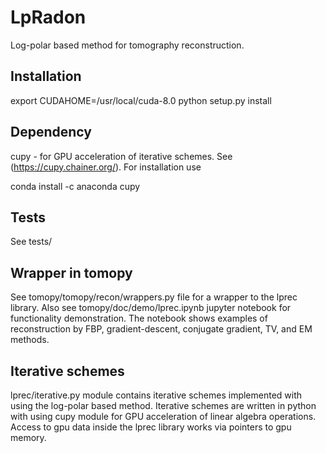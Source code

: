# LpRadon
Log-polar based method for tomography reconstruction.

## Installation
export CUDAHOME=/usr/local/cuda-8.0
python setup.py install

## Dependency 
cupy - for GPU acceleration of iterative schemes. See (https://cupy.chainer.org/). For installation use

conda install -c anaconda cupy


## Tests
See tests/

## Wrapper in tomopy
See tomopy/tomopy/recon/wrappers.py file for a wrapper to the lprec library. Also see tomopy/doc/demo/lprec.ipynb jupyter notebook for functionality demonstration. The notebook shows examples of reconstruction by FBP, gradient-descent, conjugate gradient, TV, and EM methods.   

## Iterative schemes

lprec/iterative.py module contains iterative schemes implemented with using the log-polar based method. Iterative schemes are written in python with using cupy module for GPU acceleration of linear algebra operations. Access to gpu data inside the lprec library works via pointers to gpu memory.
